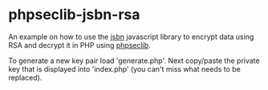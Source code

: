 phpseclib-jsbn-rsa
==================

An example on how to use the [jsbn](http://www-cs-students.stanford.edu/~tjw/jsbn/) javascript library to encrypt data using RSA and decrypt it in PHP using [phpseclib](http://phpseclib.sourceforge.net).

To generate a new key pair load 'generate.php'. Next copy/paste the private key that is displayed into 'index.php' (you can't miss what needs to be replaced).

